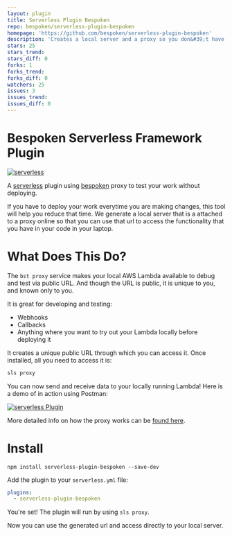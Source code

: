 ```yaml
---
layout: plugin
title: Serverless Plugin Bespoken
repo: bespoken/serverless-plugin-bespoken
homepage: 'https://github.com/bespoken/serverless-plugin-bespoken'
description: 'Creates a local server and a proxy so you don&#39;t have to deploy anytime you want to test your code'
stars: 25
stars_trend: 
stars_diff: 0
forks: 1
forks_trend: 
forks_diff: 0
watchers: 25
issues: 3
issues_trend: 
issues_diff: 0
---
```



# Bespoken Serverless Framework Plugin

[![serverless](http://public.serverless.com/badges/v3.svg)](http://www.serverless.com)

A [serverless](http://www.serverless.com) plugin using [bespoken](https://bespoken.io) proxy to test your work without deploying.

If you have to deploy your work everytime you are making changes, this tool will help you reduce that time. We generate a local server
that is a attached to a proxy online so that you can use that url to access the functionality that you have in your code in your laptop.
# What Does This Do?
The `bst proxy` service makes your local AWS Lambda available to debug and test via public URL. And though the URL is public, it is unique to you, and known only to you.

It is great for developing and testing:
* Webhooks
* Callbacks
* Anything where you want to try out your Lambda locally before deploying it

It creates a unique public URL through which you can access it. Once installed, all you need to access it is:
```bash
sls proxy
```

You can now send and receive data to your locally running Lambda! Here is a demo of in action using Postman:

[![serverless Plugin](/ServerlessPluginDemo.gif)](/ServerlessPluginDemo.gif)

More detailed info on how the proxy works can be [found here](http://docs.bespoken.io/en/latest/tutorials/tutorial_lambda_local/).
# Install

```
npm install serverless-plugin-bespoken --save-dev
```

Add the plugin to your `serverless.yml` file:
```yaml
plugins:
  - serverless-plugin-bespoken
```

You're set! The plugin will run by using `sls proxy`.

Now you can use the generated url and access directly to your local server.
